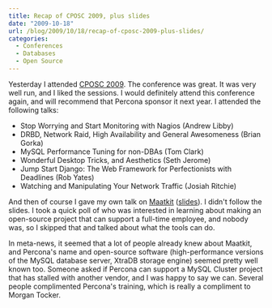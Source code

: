 ```yaml
---
title: Recap of CPOSC 2009, plus slides
date: "2009-10-18"
url: /blog/2009/10/18/recap-of-cposc-2009-plus-slides/
categories:
  - Conferences
  - Databases
  - Open Source
---
```

Yesterday I attended [CPOSC 2009](http://www.cposc.org/). The conference was great. It was very well run, and I liked the sessions. I would definitely attend this conference again, and will recommend that Percona sponsor it next year. I attended the following talks:

*   Stop Worrying and Start Monitoring with Nagios (Andrew Libby)
*   DRBD, Network Raid, High Availability and General Awesomeness (Brian Gorka)
*   MySQL Performance Tuning for non-DBAs (Tom Clark)
*   Wonderful Desktop Tricks, and Aesthetics (Seth Jerome)
*   Jump Start Django: The Web Framework for Perfectionists with Deadlines (Rob Yates)
*   Watching and Manipulating Your Network Traffic (Josiah Ritchie)

And then of course I gave my own talk on [Maatkit](http://www.maatkit.org/) ([slides](/media/2009/10/Maatkit_CPOSC.pdf)). I didn't follow the slides. I took a quick poll of who was interested in learning about making an open-source project that can support a full-time employee, and nobody was, so I skipped that and talked about what the tools can do.

In meta-news, it seemed that a lot of people already knew about Maatkit, and Percona's name and open-source software (high-performance versions of the MySQL database server, XtraDB storage engine) seemed pretty well known too. Someone asked if Percona can support a MySQL Cluster project that has stalled with another vendor, and I was happy to say we can. Several people complimented Percona's training, which is really a compliment to Morgan Tocker.


